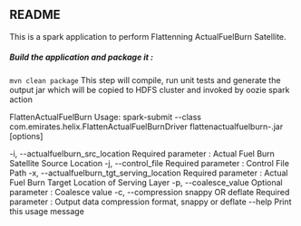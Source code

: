 ## README

This is a spark application to perform Flattenning ActualFuelBurn Satellite.

##### Build the application and package it : 
`mvn clean package`
This step will compile, run unit tests and generate the output jar which will be copied to HDFS cluster and invoked by oozie spark action


FlattenActualFuelBurn
Usage: spark-submit <spark-options> --class com.emirates.helix.FlattenActualFuelBurnDriver  flattenactualfuelburn-<jar version>.jar [options]

  -i, --actualfuelburn_src_location <value>
                           Required parameter : Actual Fuel Burn Satellite Source Location
  -j, --control_file <value>
                           Required parameter : Control File Path
  -x, --actualfuelburn_tgt_serving_location <value>
                           Required parameter : Actual Fuel Burn Target Location of Serving Layer
  -p, --coalesce_value <value>
                           Optional parameter : Coalesce value
  -c, --compression snappy OR deflate
                           Required parameter : Output data compression format, snappy or deflate
  --help                   Print this usage message

